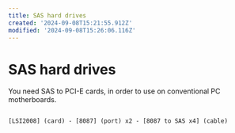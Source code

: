 ```yaml
---
title: SAS hard drives
created: '2024-09-08T15:21:55.912Z'
modified: '2024-09-08T15:26:06.116Z'
---
```


# SAS hard drives

You need SAS to PCI-E cards, in order to use on conventional PC motherboards.

```

[LSI2008] (card) - [8087] (port) x2 - [8087 to SAS x4] (cable)

```
